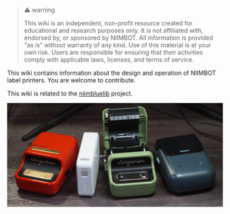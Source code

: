 > ⚠ warning
>
> This wiki is an independent, non-profit resource created for educational and research purposes only.
> It is not affiliated with, endorsed by, or sponsored by NIIMBOT.
> All information is provided "as is" without warranty of any kind.
> Use of this material is at your own risk.
> Users are responsible for ensuring that their activities comply with applicable laws, licenses, and terms of service.

This wiki contains information about the design and operation of NIIMBOT label printers. You are welcome to contribute.

This wiki is related to the [niimbluelib](https://github.com/MultiMote/niimbluelib) project.

![printers](docs/printers.jpg)
